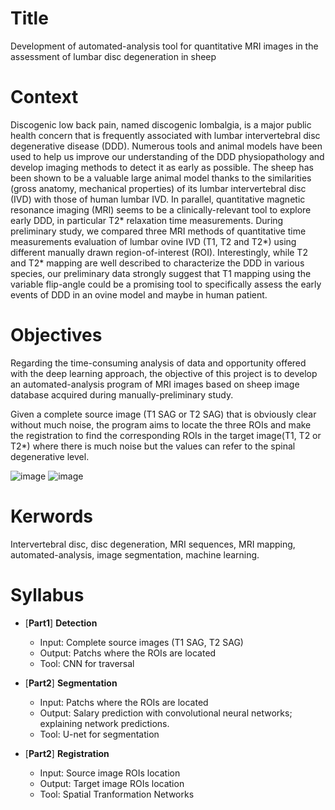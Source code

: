# Title
Development of automated-analysis tool for quantitative MRI images in the assessment of lumbar disc degeneration in sheep

# Context
Discogenic low back pain, named discogenic lombalgia, is a major public health concern that is
frequently associated with lumbar intervertebral disc degenerative disease (DDD). Numerous tools
and animal models have been used to help us improve our understanding of the DDD physiopathology
and develop imaging methods to detect it as early as possible. The sheep has been shown to be a
valuable large animal model thanks to the similarities (gross anatomy, mechanical properties) of its
lumbar intervertebral disc (IVD) with those of human lumbar IVD. In parallel, quantitative magnetic
resonance imaging (MRI) seems to be a clinically-relevant tool to explore early DDD, in particular
T2* relaxation time measurements. During preliminary study, we compared three MRI methods of
quantitative time measurements evaluation of lumbar ovine IVD (T1, T2 and T2*) using different
manually drawn region-of-interest (ROI). Interestingly, while T2 and T2* mapping are well described
to characterize the DDD in various species, our preliminary data strongly suggest that T1 mapping
using the variable flip-angle could be a promising tool to specifically assess the early events of
DDD in an ovine model and maybe in human patient.

# Objectives
Regarding the time-consuming analysis of data and opportunity offered with the deep learning
approach, the objective of this project is to develop an automated-analysis program of MRI
images based on sheep image database acquired during manually-preliminary study. 

Given a complete source image (T1 SAG or T2 SAG) that is obviously clear without much noise, the program
aims to locate the three ROIs and make the registration to find the corresponding ROIs in the target image(T1, T2 or T2*) where there is much noise but the values can refer to the spinal degenerative level.

![image](http://github.com/chenqianben/images//src_tgt_images.PNG)
![image](http://github.com/chenqianben/images//three_ROIs.PNG)

# Kerwords
Intervertebral disc, disc degeneration, MRI sequences, MRI mapping, automated-analysis, image
segmentation, machine learning.

# Syllabus
- [__Part1__] __Detection__
  - Input: Complete source images (T1 SAG, T2 SAG)
  - Output: Patchs where the ROIs are located
  - Tool: CNN for traversal

- [__Part2__] __Segmentation__
  - Input: Patchs where the ROIs are located
  - Output: Salary prediction with convolutional neural networks; explaining network predictions.
  - Tool: U-net for segmentation
  
- [__Part2__] __Registration__
  - Input: Source image ROIs location 
  - Output: Target image ROIs location
  - Tool: Spatial Tranformation Networks
